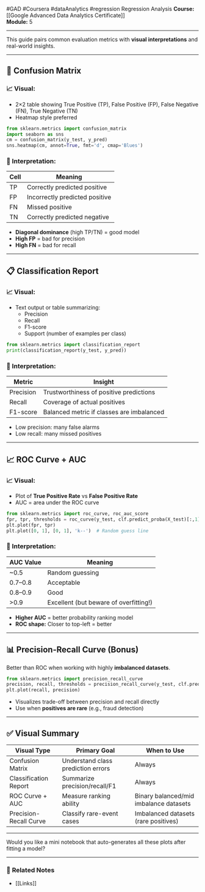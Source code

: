 #GAD #Coursera #dataAnalytics #regression 
Regression Analysis
**Course:** [[Google Advanced Data Analytics Certificate]]  
**Module:** 5
___
This guide pairs common evaluation metrics with **visual interpretations** and real-world insights.

---

## 🧩 Confusion Matrix

### 📈 Visual:
- 2×2 table showing True Positive (TP), False Positive (FP), False Negative (FN), True Negative (TN)
- Heatmap style preferred

```python
from sklearn.metrics import confusion_matrix
import seaborn as sns
cm = confusion_matrix(y_test, y_pred)
sns.heatmap(cm, annot=True, fmt='d', cmap='Blues')
```

### 🧠 Interpretation:
| Cell        | Meaning                        |
|-------------|---------------------------------|
| TP          | Correctly predicted positive    |
| FP          | Incorrectly predicted positive  |
| FN          | Missed positive                 |
| TN          | Correctly predicted negative    |

- **Diagonal dominance** (high TP/TN) = good model
- **High FP** = bad for precision
- **High FN** = bad for recall

---

## 📋 Classification Report

### 📈 Visual:
- Text output or table summarizing:
  - Precision
  - Recall
  - F1-score
  - Support (number of examples per class)

```python
from sklearn.metrics import classification_report
print(classification_report(y_test, y_pred))
```

### 🧠 Interpretation:
| Metric     | Insight                                  |
|------------|-------------------------------------------|
| Precision  | Trustworthiness of positive predictions  |
| Recall     | Coverage of actual positives             |
| F1-score   | Balanced metric if classes are imbalanced|

- Low precision: many false alarms
- Low recall: many missed positives

---

## 📈 ROC Curve + AUC

### 📈 Visual:
- Plot of **True Positive Rate** vs **False Positive Rate**
- AUC = area under the ROC curve

```python
from sklearn.metrics import roc_curve, roc_auc_score
fpr, tpr, thresholds = roc_curve(y_test, clf.predict_proba(X_test)[:,1])
plt.plot(fpr, tpr)
plt.plot([0, 1], [0, 1], 'k--')  # Random guess line
```

### 🧠 Interpretation:
| AUC Value    | Meaning                              |
|--------------|---------------------------------------|
| ~0.5         | Random guessing                      |
| 0.7–0.8      | Acceptable                           |
| 0.8–0.9      | Good                                  |
| >0.9         | Excellent (but beware of overfitting!)|

- **Higher AUC** = better probability ranking model
- **ROC shape:** Closer to top-left = better

---

## 📊 Precision-Recall Curve (Bonus)

Better than ROC when working with highly **imbalanced datasets**.

```python
from sklearn.metrics import precision_recall_curve
precision, recall, thresholds = precision_recall_curve(y_test, clf.predict_proba(X_test)[:,1])
plt.plot(recall, precision)
```

- Visualizes trade-off between precision and recall directly
- Use when **positives are rare** (e.g., fraud detection)

---

## ✅ Visual Summary
| Visual Type         | Primary Goal                     | When to Use                            |
|---------------------|-----------------------------------|----------------------------------------|
| Confusion Matrix    | Understand class prediction errors| Always                                 |
| Classification Report | Summarize precision/recall/F1 | Always                                 |
| ROC Curve + AUC     | Measure ranking ability           | Binary balanced/mid imbalance datasets |
| Precision-Recall Curve | Classify rare-event cases     | Imbalanced datasets (rare positives)   |

---

Would you like a mini notebook that auto-generates all these plots after fitting a model?


___

### 🔗 **Related Notes**

- [[Links]]